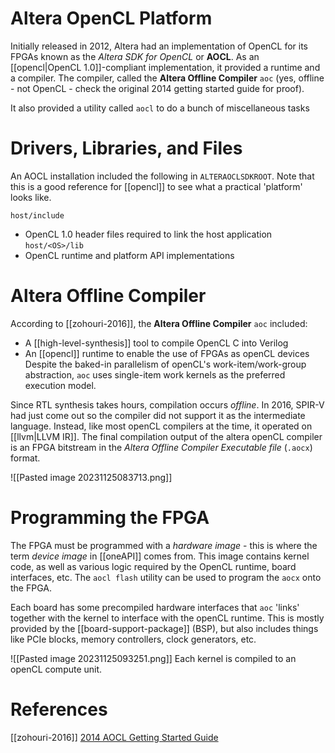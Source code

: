 # Altera OpenCL Platform

Initially released in 2012, Altera had an implementation of OpenCL for its FPGAs known as the *Altera SDK for OpenCL* or **AOCL**. As an [[opencl|OpenCL 1.0]]-compliant implementation, it provided a runtime and a compiler. The compiler, called the **Altera Offline Compiler** `aoc` (yes, offline - not OpenCL - check the original 2014 getting started guide for proof).

It also provided a utility called `aocl` to do a bunch of miscellaneous tasks
# Drivers, Libraries, and Files
An AOCL installation included the following in `ALTERAOCLSDKROOT`. Note that this is a good reference for [[opencl]] to see what a practical 'platform' looks like.

`host/include`
- OpenCL 1.0 header files required to link the host application
`host/<OS>/lib`
- OpenCL runtime and platform API implementations
# Altera Offline Compiler
According to [[zohouri-2016]], the **Altera Offline Compiler** `aoc` included:
- A [[high-level-synthesis]] tool to compile OpenCL C into Verilog
- An [[opencl]] runtime to enable the use of FPGAs as openCL devices
Despite the baked-in parallelism of openCL's work-item/work-group abstraction, `aoc` uses single-item work kernels as the preferred execution model.

Since RTL synthesis takes hours, compilation occurs *offline*. In 2016, SPIR-V had just come out so the compiler did not support it as the intermediate language. Instead, like most openCL compilers at the time, it operated on [[llvm|LLVM IR]]. The final compilation output of the altera openCL compiler is an FPGA bitstream in the *Altera Offline Compiler Executable file* (`.aocx`) format.

![[Pasted image 20231125083713.png]]

# Programming the FPGA
The FPGA must be programmed with a *hardware image* - this is where the term *device image* in [[oneAPI]] comes from. This image contains kernel code, as well as various logic required by the OpenCL runtime, board interfaces, etc. The `aocl flash` utility can be used to program the `aocx`  onto the FPGA.

Each board has some precompiled hardware interfaces that `aoc` 'links' together with the kernel to interface with the openCL runtime. This is mostly provided by the [[board-support-package]] (BSP), but also includes things like PCIe blocks, memory controllers, clock generators, etc.

![[Pasted image 20231125093251.png]]
Each kernel is compiled to an openCL compute unit.
# References
[[zohouri-2016]]
[2014 AOCL Getting Started Guide](https://www.intel.com/content/dam/www/programmable/us/en/pdfs/literature/hb/opencl-sdk/archives/aocl-getting-started-14.1.pdf)